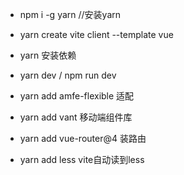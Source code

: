 - npm i -g yarn //安装yarn
- yarn create vite client --template vue

- yarn 安装依赖
- yarn dev  /  npm run dev

- yarn add amfe-flexible  适配

- yarn add vant 移动端组件库

- yarn add vue-router@4 装路由

- yarn add less  vite自动读到less